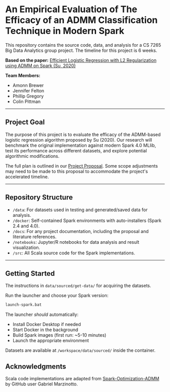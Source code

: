 # An Empirical Evaluation of The Efficacy of an ADMM Classification Technique in Modern Spark

This repository contains the source code, data, and analysis for a CS 7265 Big Data Analytics group project. The timeline for this project is 6 weeks. 

**Based on the paper:** [Efficient Logistic Regression with L2 Regularization using ADMM on Spark (Su, 2020)](https://dl.acm.org/doi/10.1145/3409073.3409077)

**Team Members:**
*   Amonn Brewer
*   Jennifer Felton
*   Phillip Gregory
*   Colin Pittman

---

## Project Goal

The purpose of this project is to evaluate the efficacy of the ADMM-based logistic regression algorithm proposed by Su (2020). Our research will benchmark the original implementation against modern Spark 4.0 MLlib, test its performance across different datasets, and explore potential algorithmic modifications.

The full plan is outlined in our [Project Proposal](/docs/project-proposal.pdf). Some scope adjustments may need to be made to this proposal to accommodate the project's accelerated timeline.

---

## Repository Structure
-   `/data`: For datasets used in testing and generated/saved data for analysis.
-   `/docker`: Self-contained Spark environments with auto-installers (Spark 2.4 and 4.0).
-   `/docs`: For any project documentation, including the proposal and literature references.
-   `/notebooks`: Jupyter/R notebooks for data analysis and result visualization.
-   `/src`: All Scala source code for the Spark implementations.

---

## Getting Started 

  The instructions in `data/sourced/get-data/` for acquiring the datasets.

  Run the launcher and choose your Spark version:
  ```bash
  launch-spark.bat
  ```

  The launcher *should* automatically:
  - Install Docker Desktop if needed
  - Start Docker in the background  
  - Build Spark images (first run: ~5-10 minutes)
  - Launch the appropriate environment

Datasets are available at `/workspace/data/sourced/` inside the container.

## Acknowledgments
Scala code implementations are adapted from [Spark-Optimization-ADMM](https://github.com/GMarzinotto/Spark-Optimization-ADMM) by GitHub user Gabriel Marzinotto.


